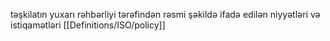 təşkilatın yuxarı rəhbərliyi tərəfindən rəsmi şəkildə ifadə edilən niyyətləri və istiqamətləri
[[Definitions/ISO/policy]]